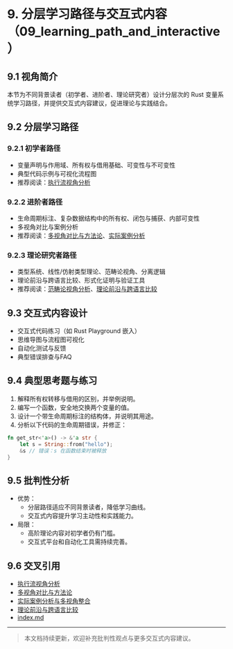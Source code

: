 # 9. 分层学习路径与交互式内容（09_learning_path_and_interactive）

## 9.1 视角简介

本节为不同背景读者（初学者、进阶者、理论研究者）设计分层次的 Rust 变量系统学习路径，并提供交互式内容建议，促进理论与实践结合。

## 9.2 分层学习路径

### 9.2.1 初学者路径

- 变量声明与作用域、所有权与借用基础、可变性与不可变性
- 典型代码示例与可视化流程图
- 推荐阅读：[执行流视角分析](01_execution_flow.md)

### 9.2.2 进阶者路径

- 生命周期标注、复杂数据结构中的所有权、闭包与捕获、内部可变性
- 多视角对比与案例分析
- 推荐阅读：[多视角对比与方法论](03_comparative_analysis.md)、[实际案例分析](06_case_studies.md)

### 9.2.3 理论研究者路径

- 类型系统、线性/仿射类型理论、范畴论视角、分离逻辑
- 理论前沿与跨语言比较、形式化证明与验证工具
- 推荐阅读：[范畴论视角分析](02_category_theory.md)、[理论前沿与跨语言比较](07_theory_frontier_comparison.md)

## 9.3 交互式内容设计

- 交互式代码练习（如 Rust Playground 嵌入）
- 思维导图与流程图可视化
- 自动化测试与反馈
- 典型错误排查与FAQ

## 9.4 典型思考题与练习

1. 解释所有权转移与借用的区别，并举例说明。
2. 编写一个函数，安全地交换两个变量的值。
3. 设计一个带生命周期标注的结构体，并说明其用途。
4. 分析以下代码的生命周期错误，并修正：

```rust
fn get_str<'a>() -> &'a str {
    let s = String::from("hello");
    &s // 错误：s 在函数结束时被释放
}
```

## 9.5 批判性分析

- 优势：
  - 分层路径适应不同背景读者，降低学习曲线。
  - 交互式内容提升学习主动性和实践能力。
- 局限：
  - 高阶理论内容对初学者仍有门槛。
  - 交互式平台和自动化工具需持续完善。

## 9.6 交叉引用

- [执行流视角分析](01_execution_flow.md)
- [多视角对比与方法论](03_comparative_analysis.md)
- [实际案例分析与多视角整合](06_case_studies.md)
- [理论前沿与跨语言比较](07_theory_frontier_comparison.md)
- [index.md](index.md)

---

> 本文档持续更新，欢迎补充批判性观点与更多交互式内容建议。
